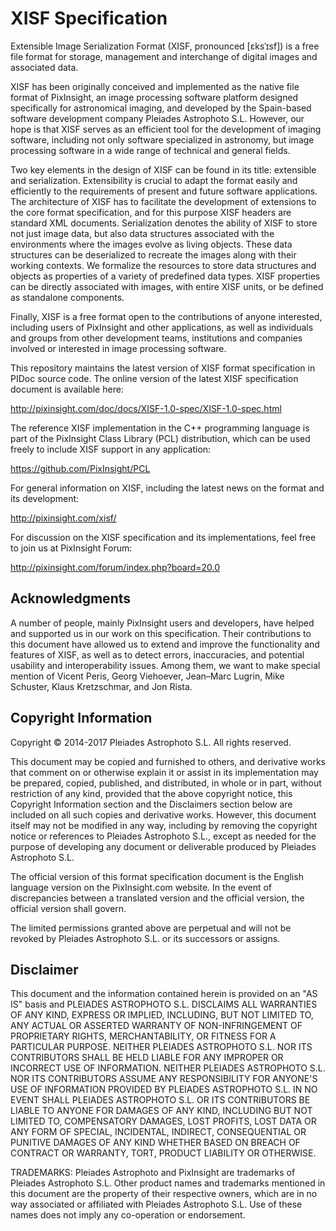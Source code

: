 XISF Specification
==================

Extensible Image Serialization Format (XISF, pronounced [ɛksˈɪsf]) is a free file format for storage, management and interchange of digital images and associated data.

XISF has been originally conceived and implemented as the native file format of PixInsight, an image processing software platform designed specifically for astronomical imaging, and developed by the Spain-based software development company Pleiades Astrophoto S.L. However, our hope is that XISF serves as an efficient tool for the development of imaging software, including not only software specialized in astronomy, but image processing software in a wide range of technical and general fields.

Two key elements in the design of XISF can be found in its title: extensible and serialization. Extensibility is crucial to adapt the format easily and efficiently to the requirements of present and future software applications. The architecture of XISF has to facilitate the development of extensions to the core format specification, and for this purpose XISF headers are standard XML documents. Serialization denotes the ability of XISF to store not just image data, but also data structures associated with the environments where the images evolve as living objects. These data structures can be deserialized to recreate the images along with their working contexts. We formalize the resources to store data structures and objects as properties of a variety of predefined data types. XISF properties can be directly associated with images, with entire XISF units, or be defined as standalone components.

Finally, XISF is a free format open to the contributions of anyone interested, including users of PixInsight and other applications, as well as individuals and groups from other development teams, institutions and companies involved or interested in image processing software.

This repository maintains the latest version of XISF format specification in PIDoc source code. The online version of the latest XISF specification document is available here:

http://pixinsight.com/doc/docs/XISF-1.0-spec/XISF-1.0-spec.html

The reference XISF implementation in the C++ programming language is part of the PixInsight Class Library (PCL) distribution, which can be used freely to include XISF support in any application:

https://github.com/PixInsight/PCL

For general information on XISF, including the latest news on the format and its development:

http://pixinsight.com/xisf/

For discussion on the XISF specification and its implementations, feel free to join us at PixInsight Forum:

http://pixinsight.com/forum/index.php?board=20.0

Acknowledgments
---------------

A number of people, mainly PixInsight users and developers, have helped and supported us in our work on this specification. Their contributions to this document have allowed us to extend and improve the functionality and features of XISF, as well as to detect errors, inaccuracies, and potential usability and interoperability issues. Among them, we want to make special mention of Vicent Peris, Georg Viehoever, Jean–Marc Lugrin, Mike Schuster, Klaus Kretzschmar, and Jon Rista.

Copyright Information
---------------------

Copyright © 2014-2017 Pleiades Astrophoto S.L. All rights reserved.

This document may be copied and furnished to others, and derivative works that comment on or otherwise explain it or assist in its implementation may be prepared, copied, published, and distributed, in whole or in part, without restriction of any kind, provided that the above copyright notice, this Copyright Information section and the Disclaimers section below are included on all such copies and derivative works. However, this document itself may not be modified in any way, including by removing the copyright notice or references to Pleiades Astrophoto S.L., except as needed for the purpose of developing any document or deliverable produced by Pleiades Astrophoto S.L.

The official version of this format specification document is the English language version on the PixInsight.com website. In the event of discrepancies between a translated version and the official version, the official version shall govern.

The limited permissions granted above are perpetual and will not be revoked by Pleiades Astrophoto S.L. or its successors or assigns.

Disclaimer
----------

This document and the information contained herein is provided on an "AS IS" basis and PLEIADES ASTROPHOTO S.L. DISCLAIMS ALL WARRANTIES OF ANY KIND, EXPRESS OR IMPLIED, INCLUDING, BUT NOT LIMITED TO, ANY ACTUAL OR ASSERTED WARRANTY OF NON-INFRINGEMENT OF PROPRIETARY RIGHTS, MERCHANTABILITY, OR FITNESS FOR A PARTICULAR PURPOSE. NEITHER PLEIADES ASTROPHOTO S.L. NOR ITS CONTRIBUTORS SHALL BE HELD LIABLE FOR ANY IMPROPER OR INCORRECT USE OF INFORMATION. NEITHER PLEIADES ASTROPHOTO S.L. NOR ITS CONTRIBUTORS ASSUME ANY RESPONSIBILITY FOR ANYONE'S USE OF INFORMATION PROVIDED BY PLEIADES ASTROPHOTO S.L. IN NO EVENT SHALL PLEIADES ASTROPHOTO S.L. OR ITS CONTRIBUTORS BE LIABLE TO ANYONE FOR DAMAGES OF ANY KIND, INCLUDING BUT NOT LIMITED TO, COMPENSATORY DAMAGES, LOST PROFITS, LOST DATA OR ANY FORM OF SPECIAL, INCIDENTAL, INDIRECT, CONSEQUENTIAL OR PUNITIVE DAMAGES OF ANY KIND WHETHER BASED ON BREACH OF CONTRACT OR WARRANTY, TORT, PRODUCT LIABILITY OR OTHERWISE.

TRADEMARKS: Pleiades Astrophoto and PixInsight are trademarks of Pleiades Astrophoto S.L. Other product names and trademarks mentioned in this document are the property of their respective owners, which are in no way associated or affiliated with Pleiades Astrophoto S.L. Use of these names does not imply any co-operation or endorsement.

